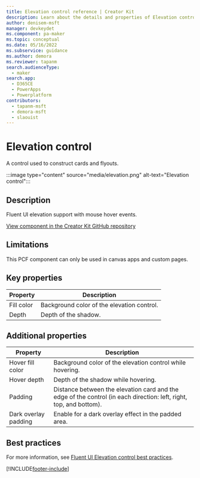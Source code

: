 ```yaml
---
title: Elevation control reference | Creator Kit
description: Learn about the details and properties of Elevation control in the Creator Kit.
author: denisem-msft
manager: devkeydet
ms.component: pa-maker
ms.topic: conceptual
ms.date: 05/16/2022
ms.subservice: guidance
ms.author: demora
ms.reviewer: tapanm
search.audienceType: 
  - maker
search.app: 
  - D365CE
  - PowerApps
  - Powerplatform
contributors:
  - tapanm-msft
  - demora-msft
  - slaouist
---
```


# Elevation control

A control used to construct cards and flyouts.

:::image type="content" source="media/elevation.png" alt-text="Elevation control":::

## Description

Fluent UI elevation support with mouse hover events.

[View component in the Creator Kit GitHub repository](https://github.com/microsoft/powercat-creator-kit/tree/main/CreatorKitCore/SolutionPackage/Controls/cat_PowerCAT.Elevation)

## Limitations

This PCF component can only be used in canvas apps and custom pages.

## Key properties

| Property | Description |
| -------- | ----------- |
| Fill color | Background color of the elevation control. |
| Depth | Depth of the shadow. |

## Additional properties

| Property | Description |
| -------- | ----------- |
| Hover fill color | Background color of the elevation control while hovering. |
| Hover depth | Depth of the shadow while hovering. |
| Padding | Distance between the elevation card and the edge of the control (in each direction: left, right, top, and bottom). |
| Dark overlay padding | Enable for a dark overlay effect in the padded area. |

## Best practices

For more information, see [Fluent UI Elevation control best practices](https://developer.microsoft.com/fluentui#/styles/web/elevation).

[!INCLUDE[footer-include](../../includes/footer-banner.md)]